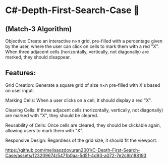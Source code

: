 # C#-Depth-First-Search-Case 👾 
## (Match-3 Algorithm)

Objective: Create an interactive  n×n grid, pre-filled with a percentage given by the user, where the user can click on cells to mark them with a red "X". When three adjacent cells (horizontally, vertically, not diagonally) are marked, they should disappear.

## Features:

Grid Creation: Generate a square grid of size n×n pre-filled with X's based on user input.

Marking Cells: When a user clicks on a cell, it should display a red "X".

Clearing Cells: If three adjacent cells (horizontally, vertically, not diagonally) are marked with "X", they should be cleared.

Reusability of Cells: Once cells are cleared, they should be clickable again, allowing users to mark them with "X".

Responsive Design: Regardless of the grid size, it should fit the viewport.



https://github.com/melisaozdoyuran2001/C-Depth-First-Search-Case/assets/123209674/5471b0aa-5d5f-4d93-a072-7e2c9b188193



